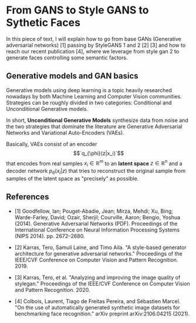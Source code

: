 # From GANS to Style GANS to Sythetic Faces


In this piece of text, I will explain how to go from base GANs (Generative adversarial networks) [1] passing by StyleGANS 1 and 2 [2] [3] and how to reach our recent publication [4], where we leverage from style gan 2 to generate faces controlling some semantic factors.

## Generative models and GAN basics

Generative models using deep learning is a topic heavily researched nowadays by both Machine Learning and Computer Vision communities.
Strategies can be roughly divided in two categories: Conditional and Unconditional Generative models.

In short, **Unconditional Generative Models** synthesize data from noise and the two strategies that dominate the literature are Generative Adversarial Networks and Variational Auto-Encoders (VAEs).

Basically, VAEs consist of an encoder $$`q_{\phi}(z|x_i)`$$  that encodes from real samples $`x_i \in \mathbb{R}^m`$ to an **latent space** $`z \in \mathbb{R}^n`$ and a decoder network $`p_{\theta}(x_i|z)`$ that tries to reconstruct the original sample from samples of the latent space as "precisely" as possible.







## References 
- [1] Goodfellow, Ian; Pouget-Abadie, Jean; Mirza, Mehdi; Xu, Bing; Warde-Farley, David; Ozair, Sherjil; Courville, Aaron; Bengio, Yoshua (2014). Generative Adversarial Networks (PDF). Proceedings of the International Conference on Neural Information Processing Systems (NIPS 2014). pp. 2672–2680.

- [2] Karras, Tero, Samuli Laine, and Timo Aila. "A style-based generator architecture for generative adversarial networks." Proceedings of the IEEE/CVF Conference on Computer Vision and Pattern Recognition. 2019.

- [3] Karras, Tero, et al. "Analyzing and improving the image quality of stylegan." Proceedings of the IEEE/CVF Conference on Computer Vision and Pattern Recognition. 2020.

- [4] Colbois, Laurent, Tiago de Freitas Pereira, and Sébastien Marcel. "On the use of automatically generated synthetic image datasets for benchmarking face recognition." arXiv preprint arXiv:2106.04215 (2021).